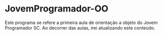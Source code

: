 # JovemProgramador-OO
Este programa se refere a primeira aula de orientação a objeto do Jovem Programador SC.
Ao decorrer das aulas, irei atualizando este conteúdo.

